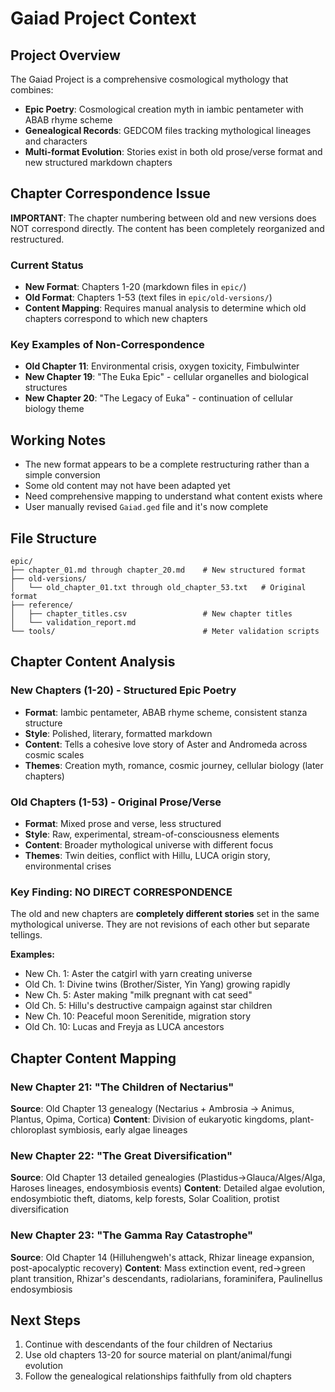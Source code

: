 # Gaiad Project Context

## Project Overview
The Gaiad Project is a comprehensive cosmological mythology that combines:
- **Epic Poetry**: Cosmological creation myth in iambic pentameter with ABAB rhyme scheme
- **Genealogical Records**: GEDCOM files tracking mythological lineages and characters
- **Multi-format Evolution**: Stories exist in both old prose/verse format and new structured markdown chapters

## Chapter Correspondence Issue
**IMPORTANT**: The chapter numbering between old and new versions does NOT correspond directly. The content has been completely reorganized and restructured.

### Current Status
- **New Format**: Chapters 1-20 (markdown files in `epic/`)
- **Old Format**: Chapters 1-53 (text files in `epic/old-versions/`)
- **Content Mapping**: Requires manual analysis to determine which old chapters correspond to which new chapters

### Key Examples of Non-Correspondence
- **Old Chapter 11**: Environmental crisis, oxygen toxicity, Fimbulwinter
- **New Chapter 19**: "The Euka Epic" - cellular organelles and biological structures
- **New Chapter 20**: "The Legacy of Euka" - continuation of cellular biology theme

## Working Notes
- The new format appears to be a complete restructuring rather than a simple conversion
- Some old content may not have been adapted yet
- Need comprehensive mapping to understand what content exists where
- User manually revised `Gaiad.ged` file and it's now complete

## File Structure
```
epic/
├── chapter_01.md through chapter_20.md    # New structured format
├── old-versions/
│   └── old_chapter_01.txt through old_chapter_53.txt   # Original format
├── reference/
│   ├── chapter_titles.csv                 # New chapter titles
│   └── validation_report.md
└── tools/                                 # Meter validation scripts
```

## Chapter Content Analysis

### New Chapters (1-20) - Structured Epic Poetry
- **Format**: Iambic pentameter, ABAB rhyme scheme, consistent stanza structure
- **Style**: Polished, literary, formatted markdown
- **Content**: Tells a cohesive love story of Aster and Andromeda across cosmic scales
- **Themes**: Creation myth, romance, cosmic journey, cellular biology (later chapters)

### Old Chapters (1-53) - Original Prose/Verse
- **Format**: Mixed prose and verse, less structured
- **Style**: Raw, experimental, stream-of-consciousness elements  
- **Content**: Broader mythological universe with different focus
- **Themes**: Twin deities, conflict with Hillu, LUCA origin story, environmental crises

### Key Finding: NO DIRECT CORRESPONDENCE
The old and new chapters are **completely different stories** set in the same mythological universe. They are not revisions of each other but separate tellings.

**Examples:**
- New Ch. 1: Aster the catgirl with yarn creating universe
- Old Ch. 1: Divine twins (Brother/Sister, Yin Yang) growing rapidly
- New Ch. 5: Aster making "milk pregnant with cat seed" 
- Old Ch. 5: Hillu's destructive campaign against star children
- New Ch. 10: Peaceful moon Serenitide, migration story
- Old Ch. 10: Lucas and Freyja as LUCA ancestors

## Chapter Content Mapping

### New Chapter 21: "The Children of Nectarius"
**Source**: Old Chapter 13 genealogy (Nectarius + Ambrosia → Animus, Plantus, Opima, Cortica)
**Content**: Division of eukaryotic kingdoms, plant-chloroplast symbiosis, early algae lineages

### New Chapter 22: "The Great Diversification"
**Source**: Old Chapter 13 detailed genealogies (Plastidus→Glauca/Alges/Alga, Haroses lineages, endosymbiosis events)
**Content**: Detailed algae evolution, endosymbiotic theft, diatoms, kelp forests, Solar Coalition, protist diversification

### New Chapter 23: "The Gamma Ray Catastrophe"
**Source**: Old Chapter 14 (Hilluhengweh's attack, Rhizar lineage expansion, post-apocalyptic recovery)
**Content**: Mass extinction event, red→green plant transition, Rhizar's descendants, radiolarians, foraminifera, Paulinellus endosymbiosis

## Next Steps
1. Continue with descendants of the four children of Nectarius
2. Use old chapters 13-20 for source material on plant/animal/fungi evolution
3. Follow the genealogical relationships faithfully from old chapters